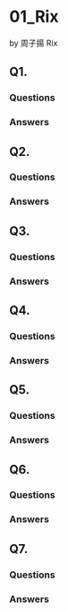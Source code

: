 # 01_Rix

by 周子揚 Rix

## Q1. 

### Questions 



### Answers



## Q2. 

### Questions 



### Answers



## Q3. 

### Questions 



### Answers



## Q4. 

### Questions 



### Answers



## Q5. 

### Questions 



### Answers



## Q6. 

### Questions 



### Answers



## Q7. 

### Questions 



### Answers

